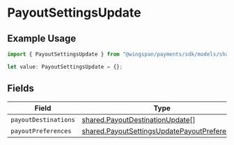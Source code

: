 # PayoutSettingsUpdate

## Example Usage

```typescript
import { PayoutSettingsUpdate } from "@wingspan/payments/sdk/models/shared";

let value: PayoutSettingsUpdate = {};
```

## Fields

| Field                                                                                                               | Type                                                                                                                | Required                                                                                                            | Description                                                                                                         |
| ------------------------------------------------------------------------------------------------------------------- | ------------------------------------------------------------------------------------------------------------------- | ------------------------------------------------------------------------------------------------------------------- | ------------------------------------------------------------------------------------------------------------------- |
| `payoutDestinations`                                                                                                | [shared.PayoutDestinationUpdate](../../../sdk/models/shared/payoutdestinationupdate.md)[]                           | :heavy_minus_sign:                                                                                                  | N/A                                                                                                                 |
| `payoutPreferences`                                                                                                 | [shared.PayoutSettingsUpdatePayoutPreferences](../../../sdk/models/shared/payoutsettingsupdatepayoutpreferences.md) | :heavy_minus_sign:                                                                                                  | N/A                                                                                                                 |